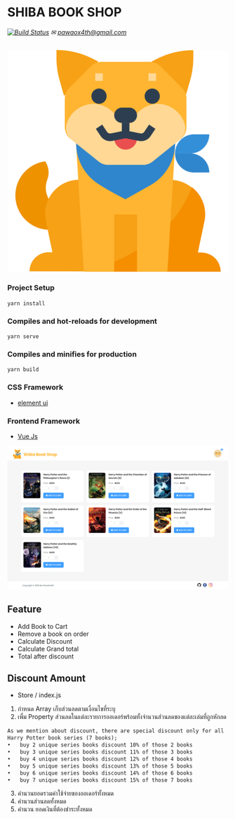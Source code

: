 # SHIBA BOOK SHOP 
###### [![Build Status](https://travis-ci.org/joemccann/dillinger.svg?branch=master)](https://github.com/PawaOx4th/Shiba-Book-Shop) ✉ pawaox4th@gmail.com 

![](https://raw.githubusercontent.com/PawaOx4th/Shiba-Book-Shop/da9bb2237dc926b3014e9c68f6f67ac6eb9238dd/src/assets/shiba-book-icon.svg)
### Project Setup
```
yarn install
```
### Compiles and hot-reloads for development
```
yarn serve
```
### Compiles and minifies for production
```
yarn build
```
### CSS Framework

- [element ui](https://element.eleme.io/#/en-US "element ui")

### Frontend  Framework 
* <a href="https://vuejs.org/" target="_blank">Vue Js</a>


![](https://github.com/PawaOx4th/Shiba-Book-Shop/blob/master/src/Img/screen%20%20web.jpg?raw=true)

## Feature
* Add Book to Cart
* Remove a book  on order
* Calculate Discount
* Calculate Grand total
* Total after discount

## Discount Amount
* Store / index.js

1. กำหนด Array เก็บส่วนลดตามเงื่อนไขที่ระบุ
2. เพื่ม Property ส่วนลดในแต่ละรายการออเดอร์พร้อมทั้งจำนวนส่วนลดของแต่ละเล่มที่ถูกหักลด

```
As we mention about discount, there are special discount only for all Harry Potter book series (7 books);
•	buy 2 unique series books discount 10% of those 2 books
•	buy 3 unique series books discount 11% of those 3 books
•	buy 4 unique series books discount 12% of those 4 books
•	buy 5 unique series books discount 13% of those 5 books
•	buy 6 unique series books discount 14% of those 6 books
•	buy 7 unique series books discount 15% of those 7 books
```

3. คำนวนยอดรวมค่าใช้จ่ายของออเดอร์ทั้งหมด
4. คำนวนส่วนลดทั้งหมด
5. คำนวน ยอดเงินที่ต้องชำระทั้งหมด







